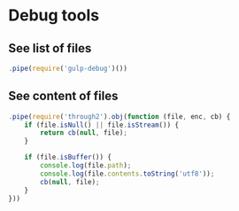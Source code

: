 # Debug tools


## See list of files
```js
.pipe(require('gulp-debug')())
```

## See content of files
```js
.pipe(require('through2').obj(function (file, enc, cb) {
    if (file.isNull() || file.isStream()) {
        return cb(null, file);
    }

    if (file.isBuffer()) {
        console.log(file.path);
        console.log(file.contents.toString('utf8'));
        cb(null, file);
    }
}))
```